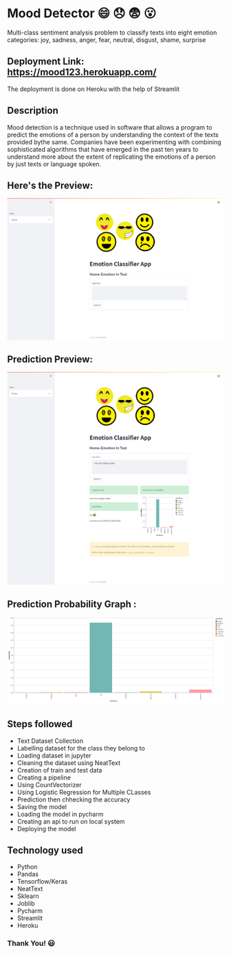 # Mood Detector 😄 😞 😨 😮

Multi-class sentiment analysis problem to classify texts into eight emotion categories: joy, sadness, anger, fear, neutral, disgust, shame, surprise 

## Deployment Link: https://mood123.herokuapp.com/
The deployment is done on Heroku with the help of Streamlit

## Description
Mood detection is a technique used in software that allows a program to predict the emotions of a person by understanding the context of the texts provided bythe same. Companies have been experimenting with combining sophisticated algorithms that have emerged in the past ten years to understand more about the extent of replicating the emotions of a person by just texts or language spoken.

## Here's the Preview:
![App](Images/screencapture-mood123-herokuapp-2021-12-02-14_41_12.png)

## Prediction Preview: 
![App](Images/screencapture-mood123-herokuapp-2021-12-02-14_41_46.png)

## Prediction Probability Graph :
![Graph](Images/download.png)


## Steps followed

- Text Dataset Collection
- Labelling dataset for the class they belong to
- Loading dataset in jupyter
- Cleaning the dataset using NeatText
- Creation of train and test data
- Creating a pipeline
- Using CountVectorizer 
- Using Logistic Regression for Multiple CLasses
- Prediction then chhecking the accuracy
- Saving the model
- Loading the model in pycharm
- Creating an api to run on local system
- Deploying the model


## Technology used
- Python
- Pandas
- Tensorflow/Keras
- NeatText
- Sklearn
- Joblib
- Pycharm
- Streamlit
- Heroku

### Thank You! 😃
